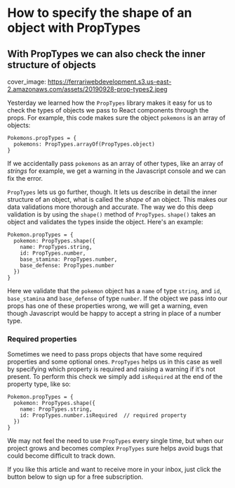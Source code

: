 # How to specify the shape of an object with PropTypes
## With PropTypes we can also check the inner structure of objects

cover_image: https://ferrariwebdevelopment.s3.us-east-2.amazonaws.com/assets/20190928-prop-types2.jpeg

Yesterday we learned how the `PropTypes` library makes it easy for us to check the types of objects we pass to React components through the props.
For example, this code makes sure the object `pokemons` is an array of objects:

```
Pokemons.propTypes = {
  pokemons: PropTypes.arrayOf(PropTypes.object)
}
```

If we accidentally pass `pokemons` as an array of other types, like an array of *strings* for example, we get a warning in the Javascript console and we can fix the error.

`PropTypes` lets us go further, though. It lets us describe in detail the inner structure of an object, what is called the *shape* of an object. This makes our data validations more thorough and accurate.
The way we do this deep validation is by using the `shape()` method of `PropTypes`.
`shape()` takes an object and validates the types inside the object.
Here's an example:

```
Pokemon.propTypes = {
  pokemon: PropTypes.shape({
    name: PropTypes.string,
    id: PropTypes.number,
    base_stamina: PropTypes.number,
    base_defense: PropTypes.number
  })
}
```

Here we validate that the `pokemon` object has a `name` of type `string`, and `id`, `base_stamina` and `base_defense` of type `number`.
If the object we pass into our props has one of these properties wrong, we will get a warning, even though Javascript would be happy to accept a string in place of a number type.

### Required properties

Sometimes we need to pass props objects that have some required properties and some optional ones.
`PropTypes` helps us in this case as well by specifying which property is required and raising a warning if it's not present.
To perform this check we simply add `isRequired` at the end of the property type, like so:

```
Pokemon.propTypes = {
  pokemon: PropTypes.shape({
    name: PropTypes.string,
    id: PropTypes.number.isRequired  // required property
  })
}
```

We may not feel the need to use `PropTypes` every single time, but when our project grows and becomes complex `PropTypes` sure helps avoid bugs that could become difficult to track down.

If you like this article and want to receive more in your inbox, just click the button below to sign up for a free subscription.